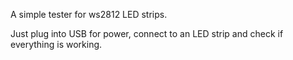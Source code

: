 A simple tester for ws2812 LED strips.

Just plug into USB for power, connect to an LED strip and check if everything
is working.

